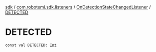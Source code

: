 [sdk](../../index.md) / [com.robotemi.sdk.listeners](../index.md) / [OnDetectionStateChangedListener](index.md) / [DETECTED](./-d-e-t-e-c-t-e-d.md)

# DETECTED

`const val DETECTED: `[`Int`](https://kotlinlang.org/api/latest/jvm/stdlib/kotlin/-int/index.html)